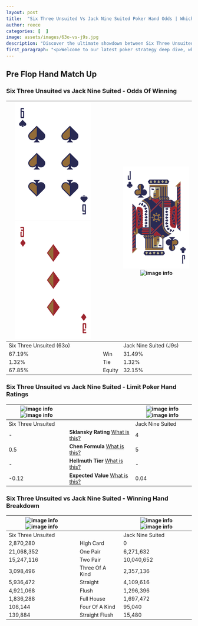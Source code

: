 ```yaml
---
layout: post
title:  "Six Three Unsuited Vs Jack Nine Suited Poker Hand Odds | Which Is The Better Hand In Poker? A Complete Guide"
author: reece
categories: [  ]
image: assets/images/63o-vs-j9s.jpg
description: "Discover the ultimate showdown between Six Three Unsuited and Jack Nine Suited in poker! Uncover the odds, strategies, and scenarios where one hand triumphs over the other. Get ready to up your poker game with this thrilling analysis."
first_paragraph: "<p>Welcome to our latest poker strategy deep dive, where we're pitting two distinct hands against each other in a high-stakes showdown: Six Three Unsuited vs Jack Nine Suited.</p><p>In the dynamic world of poker, every decision counts, and knowing which hand holds the upper hand is key to your success at the table.</p><p>In this article, we'll dissect these two hands, explore the scenarios where one dominates the other, and equip you with the knowledge to make strategic choices that can tip the odds in your favor.</p><p>Get ready to unravel the intriguing dynamics of these poker hands and elevate your game to new heights.</p>"
---
```




[comment]: # (sp0)

## Pre Flop Hand Match Up

<div class="table hand-ratings" markdown="1"> 



### Six Three Unsuited vs Jack Nine Suited - Odds Of Winning


    
| ![image info](assets/images/hand1/6.png) ![image info](assets/images/hand1/3o.png) |  | ![image info](assets/images/hand2/j.png) ![image info](assets/images/hand2/9s.png) |
| -------- | -------- | -------- |
| Six Three Unsuited (63o) |  | Jack Nine Suited (J9s) |
| 67.19% | Win | 31.49% |
| 1.32% | Tie | 1.32% |
| 67.85% | Equity | 32.15% |




[comment]: # (sp1)



### Six Three Unsuited vs Jack Nine Suited - Limit Poker Hand Ratings


    
| ![image info](https://www.riverpairs.com/assets/images/hand1/6.png) ![image info](https://www.riverpairs.com/assets/images/hand1/3o.png) |  | ![image info](https://www.riverpairs.com/assets/images/hand2/j.png) ![image info](https://www.riverpairs.com/assets/images/hand2/9s.png) |
| -------- | -------- | -------- |
| Six Three Unsuited |  | Jack Nine Suited |
| - | **Sklansky Rating** [What is this?](/sklansky-rating-explained) | 4 |
| 0.5 | **Chen Formula** [What is this?](/chen-formula-explained) | 5 |
| - | **Hellmuth Tier** [What is this?](/Hellmuth-tier-explained) | - |
| -0.12 | **Expected Value** [What is this?](/expected-value-explained) | 0.04 |




[comment]: # (sp2)



### Six Three Unsuited vs Jack Nine Suited - Winning Hand Breakdown


    
| ![image info](https://www.riverpairs.com/assets/images/hand1/6.png) ![image info](https://www.riverpairs.com/assets/images/hand1/3o.png) |  | ![image info](https://www.riverpairs.com/assets/images/hand2/j.png) ![image info](https://www.riverpairs.com/assets/images/hand2/9s.png) |
| -------- | -------- | -------- |
| Six Three Unsuited |  | Jack Nine Suited |
| 2,870,280 | High Card | 0 |
| 21,068,352 | One Pair | 6,271,632 |
| 15,247,116 | Two Pair | 10,040,652 |
| 3,098,496 | Three Of A Kind | 2,357,136 |
| 5,936,472 | Straight | 4,109,616 |
| 4,921,068 | Flush | 1,296,396 |
| 1,836,288 | Full House | 1,697,472 |
| 108,144 | Four Of A Kind | 95,040 |
| 139,884 | Straight Flush | 15,480 |




[comment]: # (sp3)



</div>

[comment]: # (sp4)



[comment]: # (sp5)

